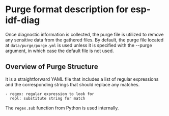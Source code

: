 # Purge format description for esp-idf-diag

Once diagnostic information is collected, the purge file is utilized to remove
any sensitive data from the gathered files. By default, the purge file located
at `data/purge/purge.yml` is used unless it is specified
with the --purge argument, in which case the default file is not used.

## Overview of Purge Structure

It is a straightforward YAML file that includes a list of regular expressions
and the corresponding strings that should replace any matches.

    - regex: regular expression to look for
      repl: substitute string for match

The `regex.sub` function from Python is used internally.
